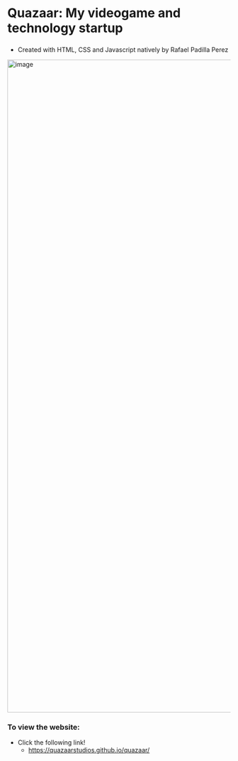 # Quazaar: My videogame and technology startup
###
- Created with HTML, CSS and Javascript natively by Rafael Padilla Perez
<img width="1470" alt="image" src="https://user-images.githubusercontent.com/38381290/199352049-f9048bf1-1e6e-4cd9-9de0-601c4d0a61b4.png">

### To view the website:
- Click the following link!
  - https://quazaarstudios.github.io/quazaar/
